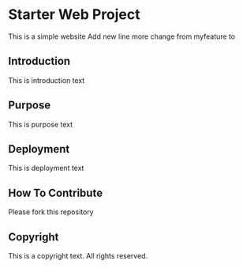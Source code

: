# Starter Web Project

This is a simple website 
Add new line 
more change from myfeature to
## Introduction

This is introduction text
## Purpose

This is purpose text
## Deployment

This is deployment text
## How To Contribute 

Please fork this repository
## Copyright

This is a copyright text. All rights reserved.